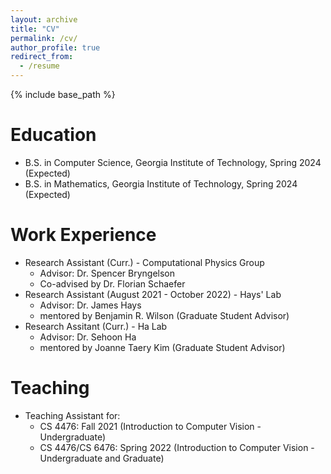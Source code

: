 ```yaml
---
layout: archive
title: "CV"
permalink: /cv/
author_profile: true
redirect_from:
  - /resume
---
```


{% include base_path %}

Education
======
* B.S. in Computer Science, Georgia Institute of Technology, Spring 2024 (Expected)
* B.S. in Mathematics, Georgia Institute of Technology, Spring 2024 (Expected)

Work Experience
======
* Research Assistant (Curr.) - Computational Physics Group
  * Advisor: Dr. Spencer Bryngelson
  * Co-advised by Dr. Florian Schaefer
* Research Assistant (August 2021 - October 2022) - Hays' Lab
  * Advisor: Dr. James Hays
  * mentored by Benjamin R. Wilson (Graduate Student Advisor)
* Research Assitant (Curr.) - Ha Lab
  * Advisor: Dr. Sehoon Ha
  * mentored by Joanne Taery Kim (Graduate Student Advisor)
  
Teaching
======
* Teaching Assistant for:
  * CS 4476: Fall 2021 (Introduction to Computer Vision - Undergraduate)
  * CS 4476/CS 6476: Spring 2022 (Introduction to Computer Vision - Undergraduate and Graduate)
  
